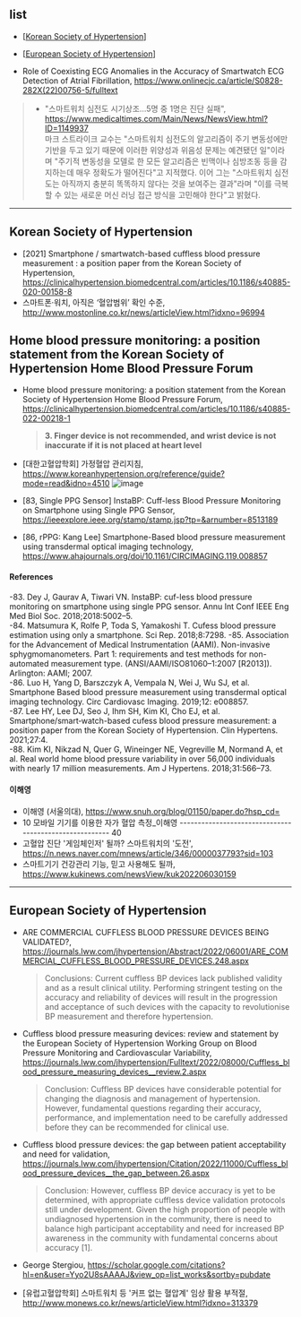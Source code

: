 


## list

- [[Korean Society of Hypertension](https://github.com/Kwangkee/Digital-Healthcare/blob/main/Cuffless.md#korean-society-of-hypertension)]
- [[European Society of Hypertension](https://github.com/Kwangkee/Digital-Healthcare/blob/main/Cuffless.md#european-society-of-hypertension)]


- Role of Coexisting ECG Anomalies in the Accuracy of Smartwatch ECG Detection of Atrial Fibrillation, https://www.onlinecjc.ca/article/S0828-282X(22)00756-5/fulltext
 >- "스마트워치 심전도 시기상조…5명 중 1명은 진단 실패", https://www.medicaltimes.com/Main/News/NewsView.html?ID=1149937  
 >마크 스트라이크 교수는 "스마트워치 심전도의 알고리즘이 주기 변동성에만 기반을 두고 있기 때문에 이러한 위양성과 위음성 문제는 예견됐던 일"이라며 "주기적 변동성을 모델로 한 모든 알고리즘은 빈맥이나 심방조동 등을 감지하는데 매우 정확도가 떨어진다"고 지적했다. 이어 그는 "스마트워치 심전도는 아직까지 충분히 똑똑하지 않다는 것을 보여주는 결과"라며 "이를 극복할 수 있는 새로운 머신 러닝 접근 방식을 고민해야 한다"고 밝혔다.


 

***

## Korean Society of Hypertension
- [2021] Smartphone / smartwatch-based cuffless blood pressure measurement : a position paper from the Korean Society of Hypertension, https://clinicalhypertension.biomedcentral.com/articles/10.1186/s40885-020-00158-8
- 스마트폰·워치, 아직은 ‘혈압범위’ 확인 수준, http://www.mostonline.co.kr/news/articleView.html?idxno=96994

## Home blood pressure monitoring: a position statement from the Korean Society of Hypertension Home Blood Pressure Forum
- Home blood pressure monitoring: a position statement from the Korean Society of Hypertension Home Blood Pressure Forum, https://clinicalhypertension.biomedcentral.com/articles/10.1186/s40885-022-00218-1

  >**3. Finger device is not recommended, and wrist device is not inaccurate if it is not placed at heart level**

- [대한고혈압학회] 가정혈압 관리지침, https://www.koreanhypertension.org/reference/guide?mode=read&idno=4510
![image](https://user-images.githubusercontent.com/109835677/194841475-c1123e71-46d7-49cb-bbb5-d30df7fa2829.png)

- [83, Single PPG Sensor] InstaBP: Cuff-less Blood Pressure Monitoring on Smartphone using Single PPG Sensor, https://ieeexplore.ieee.org/stamp/stamp.jsp?tp=&arnumber=8513189
- [86, rPPG: Kang Lee] Smartphone-Based blood pressure measurement using transdermal optical imaging technology, https://www.ahajournals.org/doi/10.1161/CIRCIMAGING.119.008857

#### References
-83. Dey J, Gaurav A, Tiwari VN. InstaBP: cuf-less blood pressure monitoring on smartphone using single PPG sensor. Annu Int Conf IEEE Eng Med Biol Soc. 2018;2018:5002–5.  
-84. Matsumura K, Rolfe P, Toda S, Yamakoshi T. Cufess blood pressure estimation using only a smartphone. Sci Rep. 2018;8:7298.
-85. Association for the Advancement of Medical Instrumentation (AAMI). Non-invasive sphygmomanometers. Part 1: requirements and test methods for non-automated measurement type. (ANSI/AAMI/ISO81060–1:2007 [R2013]). Arlington: AAMI; 2007.  
-86. Luo H, Yang D, Barszczyk A, Vempala N, Wei J, Wu SJ, et al. Smartphone Based blood pressure measurement using transdermal optical imaging technology. Circ Cardiovasc Imaging. 2019;12: e008857.  
-87. Lee HY, Lee DJ, Seo J, Ihm SH, Kim KI, Cho EJ, et al. Smartphone/smart‑watch-based cufess blood pressure measurement: a position paper from the Korean Society of Hypertension. Clin Hypertens. 2021;27:4.  
-88. Kim KI, Nikzad N, Quer G, Wineinger NE, Vegreville M, Normand A, et al. Real world home blood pressure variability in over 56,000 individuals with nearly 17 million measurements. Am J Hypertens. 2018;31:566–73.  

#### 이해영
- 이해영 (서울의대), https://www.snuh.org/blog/01150/paper.do?hsp_cd=  
- 10	 모바일 기기를 이용한 자가 혈압 측정_이해영 ------------------------------------------------------- 40
- 고혈압 진단 '게임체인저' 될까? 스마트워치의 '도전', https://n.news.naver.com/mnews/article/346/0000037793?sid=103
- 스마트기기 건강관리 기능, 믿고 사용해도 될까, https://www.kukinews.com/newsView/kuk202206030159 

***

## European Society of Hypertension
- ARE COMMERCIAL CUFFLESS BLOOD PRESSURE DEVICES BEING VALIDATED?, https://journals.lww.com/jhypertension/Abstract/2022/06001/ARE_COMMERCIAL_CUFFLESS_BLOOD_PRESSURE_DEVICES.248.aspx
  >Conclusions: Current cuffless BP devices lack published validity and as a result clinical utility. Performing stringent testing on the accuracy and reliability of devices will result in the progression and acceptance of such devices with the capacity to revolutionise BP measurement and therefore hypertension.
- Cuffless blood pressure measuring devices: review and statement by the European Society of Hypertension Working Group on Blood Pressure Monitoring and Cardiovascular Variability, https://journals.lww.com/jhypertension/Fulltext/2022/08000/Cuffless_blood_pressure_measuring_devices__review.2.aspx
  >Conclusion: Cuffless BP devices have considerable potential for changing the diagnosis and management of hypertension. However, fundamental questions regarding their accuracy, performance, and implementation need to be carefully addressed before they can be recommended for clinical use.
- Cuffless blood pressure devices: the gap between patient acceptability and need for validation, https://journals.lww.com/jhypertension/Citation/2022/11000/Cuffless_blood_pressure_devices__the_gap_between.26.aspx
  >Conclusion: However, cuffless BP device accuracy is yet to be determined, with appropriate cuffless device validation protocols still under development. Given the high proportion of people with undiagnosed hypertension in the community, there is need to balance high participant acceptability and need for increased BP awareness in the community with fundamental concerns about accuracy [1].
- George Stergiou, https://scholar.google.com/citations?hl=en&user=Yyo2U8sAAAAJ&view_op=list_works&sortby=pubdate

- [유럽고혈압학회] 스마트워치 등 '커프 없는 혈압계' 임상 활용 부적절, http://www.monews.co.kr/news/articleView.html?idxno=313379
